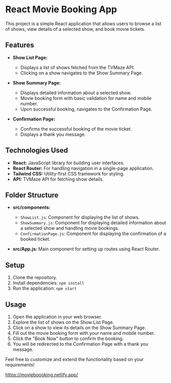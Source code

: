  # React Movie Booking App

This project is a simple React application that allows users to browse a list of shows, view details of a selected show, and book movie tickets.

## Features

- **Show List Page:**
  - Displays a list of shows fetched from the TVMaze API.
  - Clicking on a show navigates to the Show Summary Page.

- **Show Summary Page:**
  - Displays detailed information about a selected show.
  - Movie booking form with basic validation for name and mobile number.
  - Upon successful booking, navigates to the Confirmation Page.

- **Confirmation Page:**
  - Confirms the successful booking of the movie ticket.
  - Displays a thank you message.

## Technologies Used

- **React:** JavaScript library for building user interfaces.
- **React Router:** For handling navigation in a single-page application.
- **Tailwind CSS:** Utility-first CSS framework for styling.
- **API:** TVMaze API for fetching show details.

## Folder Structure

- **src/components:**
  - `ShowList.js`: Component for displaying the list of shows.
  - `ShowSummary.js`: Component for displaying detailed information about a selected show and handling movie bookings.
  - `ConfirmationPage.js`: Component for displaying the confirmation of a booked ticket.

- **src/App.js:** Main component for setting up routes using React Router.

## Setup

1. Clone the repository.
2. Install dependencies: `npm install`
3. Run the application: `npm start`

## Usage

1. Open the application in your web browser.
2. Explore the list of shows on the Show List Page.
3. Click on a show to view its details on the Show Summary Page.
4. Fill out the movie booking form with your name and mobile number.
5. Click the "Book Now" button to confirm the booking.
6. You will be redirected to the Confirmation Page with a thank you message.

Feel free to customize and extend the functionality based on your requirements!

https://movieboooking.netlify.app/

